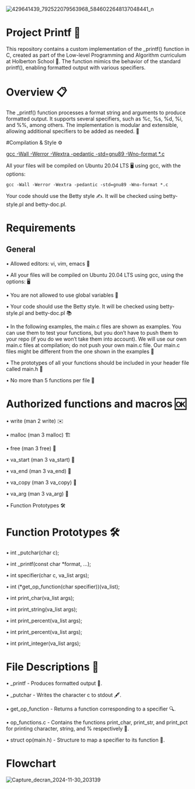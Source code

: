 




![429641439_792522079563968_5846022648137048441_n](https://github.com/user-attachments/assets/7dd3c029-0fd5-4651-98fc-9fd3c7285fb8)






# Project Printf 🎉

This repository contains a custom implementation of the _printf() function in C, created as part of the Low-level Programming and Algorithm curriculum at Holberton School 🏫. The function mimics the behavior of the standard printf(), enabling formatted output with various specifiers.

# Overview 📋

The _printf() function processes a format string and arguments to produce formatted output. It supports several specifiers, such as %c, %s, %d, %i, and %%, among others. The implementation is modular and extensible, allowing additional specifiers to be added as needed. 🔧

#Compilation & Style ⚙️

[gcc -Wall -Werror -Wextra -pedantic -std=gnu89 -Wno-format *.c]()

All your files will be compiled on Ubuntu 20.04 LTS 🖥️ using gcc, with the options:

 `gcc -Wall -Werror -Wextra -pedantic -std=gnu89 -Wno-format *.c `

Your code should use the Betty style ✍️. It will be checked using betty-style.pl and betty-doc.pl.


# Requirements 
## General

• Allowed editors: vi, vim, emacs 📝

• All your files will be compiled on Ubuntu 20.04 LTS using gcc, using the options: 🖥️

• You are not allowed to use global variables 🚫

• Your code should use the Betty style. It will be checked using betty-style.pl and betty-doc.pl 📚

• In the following examples, the main.c files are shown as examples. You can use them to test your functions, but you don’t have to push them to your repo (if you do we won’t take them into account). We will use our own main.c files at compilation; do not push your own main.c file. Our main.c files might be different from the one shown in the examples 🔧

• The prototypes of all your functions should be included in your header file called main.h 📑

• No more than 5 functions per file 📂

# Authorized functions and macros 🆗

• write (man 2 write) ✉️

• malloc (man 3 malloc) 🏗️

• free (man 3 free) 💸

• va_start (man 3 va_start) 🏁

• va_end (man 3 va_end) 🏁

• va_copy (man 3 va_copy) 🔄

• va_arg (man 3 va_arg) 🧳

• Function Prototypes 🛠️

# Function Prototypes 🛠️

• int _putchar(char c);

• int _printf(const char *format, ...);

• int specifier(char c, va_list args);

• int (*get_op_function(char specifier))(va_list);

• int print_char(va_list args);

• int print_string(va_list args);

• int print_percent(va_list args);

• int print_percent(va_list args);

• int print_integer(va_list args);

# File Descriptions 📁

• _printf - Produces formatted output 🎯.

• _putchar - Writes the character c to stdout 🖋️.

• get_op_function - Returns a function corresponding to a specifier 🔍.

• op_functions.c - Contains the functions print_char, print_str, and print_pct for printing character, string, and % respectively 💬.

• struct op(main.h) - Structure to map a specifier to its function 🔄.

# Flowchart 

![Capture_decran_2024-11-30_203139](https://github.com/user-attachments/assets/353757e9-25ce-4c82-9f4f-b9a9f0929fbf)

